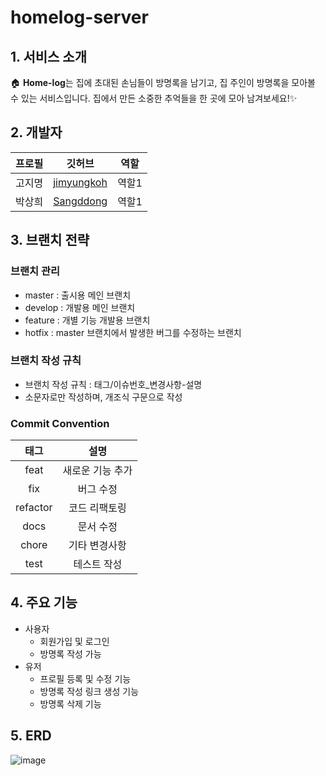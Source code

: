 # homelog-server

## 1. 서비스 소개
🏠 **Home-log**는 집에 초대된 손님들이 방명록을 남기고, 집 주인이 방명록을 모아볼 수 있는 서비스입니다.
집에서 만든 소중한 추억들을 한 곳에 모아 남겨보세요!✨

## 2. 개발자
| 프로필 | 깃허브 | 역할 |
| --- | --- | --- |
| 고지명 | [jimyungkoh](https://github.com/jimyungkoh) | 역할1 |
| 박상희 | [Sangddong](https://github.com/Sangddong) | 역할1 |

## 3. 브랜치 전략
### 브랜치 관리
- master : 출시용 메인 브랜치
- develop : 개발용 메인 브랜치
- feature : 개별 기능 개발용 브랜치
- hotfix : master 브랜치에서 발생한 버그를 수정하는 브랜치

### 브랜치 작성 규칙  
- 브랜치 작성 규칙 : 태그/이슈번호_변경사항-설명
- 소문자로만 작성하며, 개조식 구문으로 작성

### Commit Convention  
| 태그 | 설명 |
| :---: | :---: |
| feat | 새로운 기능 추가 |
| fix | 버그 수정 |
| refactor | 코드 리팩토링 |
| docs | 문서 수정 |
| chore | 기타 변경사항 |
| test | 테스트 작성 |

## 4. 주요 기능
- 사용자
  - 회원가입 및 로그인
  - 방명록 작성 가능
- 유저
  - 프로필 등록 및 수정 기능
  - 방명록 작성 링크 생성 기능
  - 방명록 삭제 기능

## 5. ERD
![image](https://github.com/HomeLog/homelog-server/assets/108922813/d3c37233-c0d5-4f88-8597-7b5018c2b3cd)
